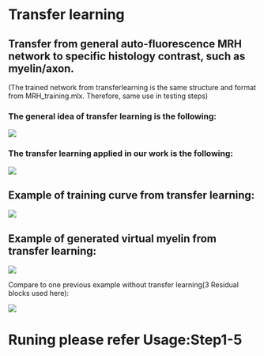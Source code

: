 # Transfer learning 
## Transfer from general auto-fluorescence MRH network to specific histology contrast, such as myelin/axon. 
(The trained network from transferlearning is the same structure and format from MRH_training.mlx. Therefore, same use in testing steps)

### The general idea of transfer learning is the following:

![](https://github.com/liangzifei/MRH_net_submit/blob/main/image/transfer_learning_general.png)

### The transfer learning applied in our work is the following:

![](https://github.com/liangzifei/MRH_net_submit/blob/main/image/Network.jpg)

## Example of training curve from transfer learning:

![](https://github.com/liangzifei/MRH_net_submit/blob/main/image/TrainingCurve.jpg)

## Example of generated virtual myelin from transfer learning:
![](https://github.com/liangzifei/MRH_net_submit/blob/main/image/Transfer_fromAutofluo.jpg)

Compare to one previous example without transfer learning(3 Residual blocks used here):

![](https://github.com/liangzifei/MRH_net_submit/blob/main/image/No_transfer_3Resblock.jpg)

# Runing please refer Usage:Step1-5
